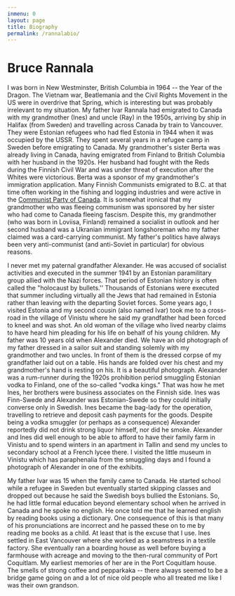 ```yaml
---
inmenu: 0
layout: page
title: Biography
permalink: /rannalabio/
---
```

# Bruce Rannala
I was born in New Westminster, British Columbia in 1964 -- the Year of the Dragon. The Vietnam war, Beatlemania and the Civil Rights Movement in the US were in overdrive
that Spring, which is interesting but was probably irrelevant to my situation. My father Ivar Rannala had emigrated to Canada with my grandmother (Ines)  and uncle (Ray) in the 1950s, arriving by ship 
in Halifax (from Sweden) and travelling across 
Canada by train to Vancouver. They were Estonian refugees who had fled Estonia in 1944 when it was occupied by the USSR. They spent several years in a refugee camp in Sweden
before emigrating to Canada. My grandmother's sister Berta was already living in Canada, having emigrated from Finland to British Columbia with her husband in the 1920s. Her
husband had fought with the Reds during the Finnish Civil War and was under threat of execution after the Whites were victorious. Berta was a sponsor of my grandmother's immigration
application. Many Finnish Communists emigrated to B.C. at that time often working in the fishing and logging industries and were active in the 
[Communist Party of Canada](https://en.wikipedia.org/wiki/Communist_Party_of_Canada). It is somewhat ironical that my grandmother who was fleeing communism was sponsored by
her sister who had come to Canada fleeing fascism. Despite this, my grandmother (who was born in Loviisa, Finland) remained a socialist in outlook and her second husband was a Ukranian immigrant longshoreman
who my father claimed was a card-carrying communist. My father's politics have always been very anti-communist (and anti-Soviet in particular) for obvious reasons.

I never met my paternal grandfather Alexander. He was accused of socialist activities and executed in the summer 1941 by an 
Estonian paramilitary group allied with the Nazi forces. That period of Estonian history is often called the "holocaust by bullets.'' Thousands of Estonians were executed 
that summer including virtually all the Jews that had remained in Estonia rather than leaving with the departing Soviet forces. Some years ago, I visited Estonia and my second 
cousin (also named Ivar) took me to a cross-road in the village of Vinistu where he said my grandfather had been forced to kneel and was shot. An old woman of the village who
lived nearby claims to have heard him pleading for his life on behalf of his young children. My father was 10 years old when Alexander died. We have an old photograph of my father
dressed in a sailor suit and standing solemly with my grandmother and two uncles. In front of them is the dressed corpse of my grandfather laid out on a table. His hands are folded 
over his chest and my grandmother's hand is resting on his. It is a beautiful photograph. Alexander was a rum-runner during the 1920s prohibition period smuggling Estonian vodka to Finland,
one of the so-called "vodka kings." That was how he met Ines, her brothers were business associates on the Finnish side. Ines was Finn-Swede and Alexander was Estonian-Swede so they
could initially converse only in Swedish. Ines became the bag-lady for the operation, travelling to retrieve and deposit cash payments for the goods. Despite being a vodka smuggler
(or perhaps as a consequence) Alexander reportedly did not drink strong liquor himself, nor did he smoke. 
Alexander and Ines did well enough to be able to afford to have their family farm in Vinistu and to spend winters
in an apartment in Tallin and send my uncles to secondary school at a French lycee there. I visited the little museum in Vinistu which has paraphenalia from the smuggling days and I found a photograph
of Alexander in one of the exhibits.

My father Ivar was 15 when the family came to Canada. He started school while a refugee in Sweden but eventually started skipping classes and dropped out because he said
the Swedish boys bullied the Estonians. So, he had little formal education beyond elementary school when he arrived in Canada and he spoke no english. He once told me that
he learned english by reading books using a dictionary. One consequence of this is that many of his pronunciations are incorrect and he passed these on to me by reading me books as a child.
At least that is the excuse that I use. Ines settled in East Vancouver where she worked as a seamstress in a textile factory. She eventually ran a boarding house as well before
buying a farmhouse with acreage and moving to the then-rural community of Port Coquitlam. My earliest memories of her are in the Port Coquitlam house. The smells of strong coffee
and pepparkaka -- there always seemed to be a bridge game going on and a lot of nice old people who all treated me like I was their own grandson. 
